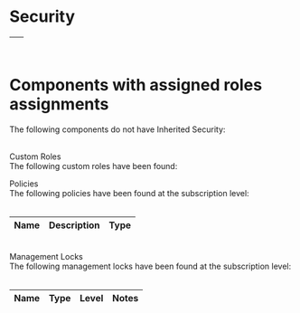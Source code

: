 # Security
  


|    |
| --- |

  

# Components with assigned roles assignments
  
The following components do not have Inherited Security:  
   


  
Custom Roles  
The following custom roles have been found:  

  
Policies  
The following policies have been found at the subscription level:  
   


| Name | Description | Type |
| --- | --- | --- |
  
   
Management Locks  
The following management locks have been found at the subscription level:  
   


| Name | Type | Level | Notes |
| --- | --- | --- | --- |
